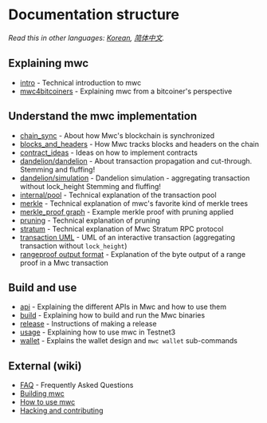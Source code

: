 # Documentation structure

*Read this in other languages: [Korean](translations/table_of_contents_KR.md), [简体中文](translations/table_of_contents_ZH-CN.md).*

## Explaining mwc

- [intro](intro.md) - Technical introduction to mwc
- [mwc4bitcoiners](mwc4bitcoiners.md) - Explaining mwc from a bitcoiner's perspective

## Understand the mwc implementation

- [chain_sync](chain/chain_sync.md) - About how Mwc's blockchain is synchronized
- [blocks_and_headers](chain/blocks_and_headers.md) - How Mwc tracks blocks and headers on the chain
- [contract_ideas](contract_ideas.md) - Ideas on how to implement contracts
- [dandelion/dandelion](dandelion/dandelion.md) - About transaction propagation and cut-through. Stemming and fluffing!
- [dandelion/simulation](dandelion/simulation.md) - Dandelion simulation - aggregating transaction without lock_height Stemming and fluffing!
- [internal/pool](internal/pool.md) - Technical explanation of the transaction pool
- [merkle](merkle.md) - Technical explanation of mwc's favorite kind of merkle trees
- [merkle_proof graph](merkle_proof/merkle_proof.png) - Example merkle proof with pruning applied
- [pruning](pruning.md) - Technical explanation of pruning
- [stratum](stratum.md) - Technical explanation of Mwc Stratum RPC protocol
- [transaction UML](https://github.com/mwcproject/mwc-node-wallet/blob/master/doc/transaction/basic-transaction-wf.png) - UML of an interactive transaction (aggregating transaction without `lock_height`)
- [rangeproof output format](rangeproof_byte_format.md) - Explanation of the byte output of a range proof in a Mwc transaction

## Build and use

- [api](api/api.md) - Explaining the different APIs in Mwc and how to use them
- [build](build.md) - Explaining how to build and run the Mwc binaries
- [release](release_instruction.md) - Instructions of making a release
- [usage](usage.md) - Explaining how to use mwc in Testnet3
- [wallet](wallet/usage.md) - Explains the wallet design and `mwc wallet` sub-commands

## External (wiki)

- [FAQ](https://github.com/mimblewimble/docs/wiki/FAQ) - Frequently Asked Questions
- [Building mwc](https://github.com/mimblewimble/docs/wiki/Building)
- [How to use mwc](https://github.com/mimblewimble/docs/wiki/How-to-use-mwc)
- [Hacking and contributing](https://github.com/mimblewimble/docs/wiki/Hacking-and-contributing)
